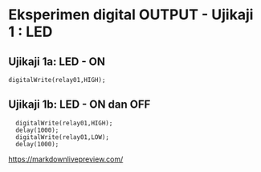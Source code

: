 # **Eksperimen digital OUTPUT - Ujikaji 1 : LED**

## Ujikaji 1a: LED - ON
```
digitalWrite(relay01,HIGH);
```

## Ujikaji 1b: LED - ON dan OFF
```
  digitalWrite(relay01,HIGH);
  delay(1000);
  digitalWrite(relay01,LOW);
  delay(1000);
```
https://markdownlivepreview.com/
